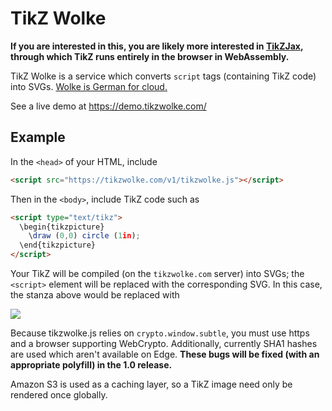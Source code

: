 # TikZ Wolke

**If you are interested in this, you are likely more interested in [TikZJax](https://github.com/kisonecat/tikzjax), through which TikZ runs entirely in the browser in WebAssembly.**

TikZ Wolke is a service which converts `script` tags (containing TikZ
code) into SVGs.  [Wolke is German for cloud.](https://en.wiktionary.org/wiki/Wolke)

See a live demo at https://demo.tikzwolke.com/

## Example

In the `<head>` of your HTML, include 
```html
<script src="https://tikzwolke.com/v1/tikzwolke.js"></script>
```
Then in the `<body>`, include TikZ code such as
```html
<script type="text/tikz">
  \begin{tikzpicture}
    \draw (0,0) circle (1in);
  \end{tikzpicture}
</script>
```

Your TikZ will be compiled (on the `tikzwolke.com` server) into SVGs;
the `<script>` element will be replaced with the corresponding SVG.
In this case, the stanza above would be replaced with

<img src="http://images.tikzwolke.com/sha1/dc40db944d1e8f4ab868502fddf6b026710056af">

Because tikzwolke.js relies on `crypto.window.subtle`, you must use
https and a browser supporting WebCrypto.  Additionally, currently
SHA1 hashes are used which aren't available on Edge.  <b>These bugs
will be fixed (with an appropriate polyfill) in the 1.0 release.</b>

Amazon S3 is used as a caching layer, so a TikZ image need only be
rendered once globally.
